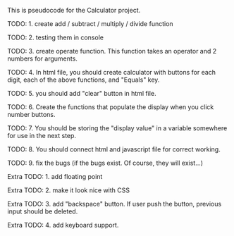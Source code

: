 This is pseudocode for the Calculator project.

TODO: 1. create add / subtract / multiply / divide function

TODO: 2. testing them in console

TODO: 3. create operate function. This function takes an operator and 2 numbers for arguments.

TODO: 4. In html file, you should create calculator with buttons for each digit, each of the above functions, and "Equals" key.

TODO: 5. you should add "clear" button in html file.

TODO: 6. Create the functions that populate the display when you click number buttons.

TODO: 7. You should be storing the "display value" in a variable somewhere for use in the next step.

TODO: 8. You should connect html and javascript file for correct working.

TODO: 9. fix the bugs (if the bugs exist. Of course, they will exist...)

Extra TODO: 1. add floating point

Extra TODO: 2. make it look nice with CSS

Extra TODO: 3. add "backspace" button. If user push the button, previous input should be deleted.

Extra TODO: 4. add keyboard support.